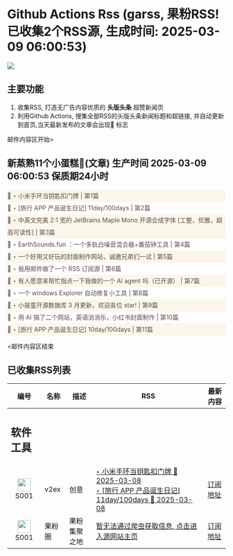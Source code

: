 # Github Actions Rss (garss, 果粉RSS! 已收集2个RSS源, 生成时间: 2025-03-09 06:00:53)

![](https://cdn.jsdelivr.net/gh/xinkeji/garss/_media/ga-rss.png)



## 主要功能
1. 收集RSS, 打造无广告内容优质的 **头版头条** 超赞新闻页
2. 利用Github Actions, 搜集全部RSS的头版头条新闻标题和超链接, 并自动更新到首页,当天最新发布的文章会出现🌈 标志

邮件内容区开始>
<h2>新蒸熟11个小蛋糕🍰(文章) 生产时间 2025-03-09 06:00:53 保质期24小时</h2>

<div style='line-height:3;background-color:#FAF6EA;' ><a href='https://www.v2ex.com/t/1116960#reply2' style="line-height:2;text-decoration:none;display:block;color:#584D49;">🌈 ‣ 小米手环当钥匙扣门牌 | 第1篇</a></div><div style='line-height:3;' ><a href='https://www.v2ex.com/t/1116974#reply0' style="line-height:2;text-decoration:none;display:block;color:#584D49;">🌈 ‣ [旅行 APP 产品诞生日记] 11day/100days | 第2篇</a></div><div style='line-height:3;background-color:#FAF6EA;' ><a href='https://www.v2ex.com/t/1116924#reply21' style="line-height:2;text-decoration:none;display:block;color:#584D49;">🌈 ‣ 中英文完美 2:1 宽的 JetBrains Maple Mono 开源合成字体 [工整，优雅，超高可读性] | 第3篇</a></div><div style='line-height:3;' ><a href='https://www.v2ex.com/t/1116842#reply20' style="line-height:2;text-decoration:none;display:block;color:#584D49;">🌈 ‣ EarthSounds.fun ：一个多轨白噪音混合器+番茄钟工具 | 第4篇</a></div><div style='line-height:3;background-color:#FAF6EA;' ><a href='https://www.v2ex.com/t/1116919#reply1' style="line-height:2;text-decoration:none;display:block;color:#584D49;">🌈 ‣ 一个好用又好玩的封面制作网站，诚邀兄弟们一试 | 第5篇</a></div><div style='line-height:3;' ><a href='https://www.v2ex.com/t/1116927#reply0' style="line-height:2;text-decoration:none;display:block;color:#584D49;">🌈 ‣ 我用邮件做了一个 RSS 订阅源 | 第6篇</a></div><div style='line-height:3;background-color:#FAF6EA;' ><a href='https://www.v2ex.com/t/1116926#reply0' style="line-height:2;text-decoration:none;display:block;color:#584D49;">🌈 ‣ 有人愿意来帮忙指点一下我做的一个 AI agent 吗（已开源） | 第7篇</a></div><div style='line-height:3;' ><a href='https://www.v2ex.com/t/1116911#reply0' style="line-height:2;text-decoration:none;display:block;color:#584D49;">🌈 ‣ 一个 windows Explorer 自动修复小工具 | 第8篇</a></div><div style='line-height:3;background-color:#FAF6EA;' ><a href='https://www.v2ex.com/t/1116898#reply0' style="line-height:2;text-decoration:none;display:block;color:#584D49;">🌈 ‣ 小报童开源数据库 3 月更新，欢迎各位 star! | 第9篇</a></div><div style='line-height:3;' ><a href='https://www.v2ex.com/t/1116865#reply7' style="line-height:2;text-decoration:none;display:block;color:#584D49;">🌈 ‣ 用 AI 搞了二个网站，英语消消乐，小红书封面制作 | 第10篇</a></div><div style='line-height:3;background-color:#FAF6EA;' ><a href='https://www.v2ex.com/t/1116873#reply0' style="line-height:2;text-decoration:none;display:block;color:#584D49;">🌈 ‣ [旅行 APP 产品诞生日记] 10day/100days | 第11篇</a></div>

<邮件内容区结束

## 已收集RSS列表

| 编号 | 名称 | 描述 | RSS | 最新内容 |
| --- | --- | --- | --- | --- |
| <h2 id="软件工具">软件工具</h2> |  |   |  |  |
| <div id="S001" style="text-align: center;"><img src="https://cdn.jsdelivr.net/gh/zhaoolee/garss/_media/favicon/S001.png" width="30px" style="width:30px;height: auto;"/><br><span>S001</span></div> | v2ex | 创意 | [‣ 小米手环当钥匙扣门牌 🌈 2025-03-08](https://www.v2ex.com/t/1116960#reply2)<br/>[‣ \[旅行 APP 产品诞生日记\] 11day/100days 🌈 2025-03-08](https://www.v2ex.com/t/1116974#reply0) | [订阅地址](https://www.v2ex.com/feed/tab/creative.xml) |
| <div id="S001" style="text-align: center;"><img src="https://cdn.jsdelivr.net/gh/zhaoolee/garss/_media/favicon/S001.png" width="30px" style="width:30px;height: auto;"/><br><span>S001</span></div> | 果粉圈 | 果粉集聚之地 | [暂无法通过爬虫获取信息, 点击进入源网站主页](https://g0f.cn) | [订阅地址](https://g0f.cn/rss.xml) |



